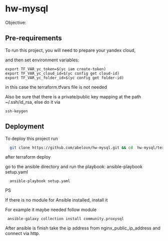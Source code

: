 # hw-mysql


Objective:








## Pre-requirements

To run this project, you will need to prepare your yandex cloud, 


and then set environment variables:
```
export TF_VAR_yc_token=$(yc iam create-token)
export TF_VAR_yc_cloud_id=$(yc config get cloud-id)
export TF_VAR_yc_folder_id=$(yc config get folder-id)
```
in this case the terraform.tfvars file is not needed


Also be sure that there is a private/public key mapping at the path ~/.ssh/id_rsa,
else do it via 
```
ssh-keygen
```



## Deployment

To deploy this project run

```bash
  git clone https://github.com/abelovn/hw-mysql.git && cd  hw-mysql/terraform/ && terraform init && terraform plan && terraform apply  -auto-approve 
```
after terraform deploy

go to the ansible directory and run the playbook: ansible-playbook setup.yaml

```
  ansible-playbook setup.yaml
```


PS

If there is no module for Ansible installed, install it


For example it maybe needed follow module
```
 ansible-galaxy collection install community.proxysql
```


After ansible is finish
take the ip address from nginx_public_ip_address and connect via http.



